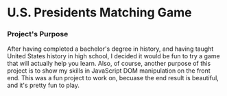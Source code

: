 # U.S. Presidents Matching Game

### Project's Purpose

After having completed a bachelor's degree in history, and having taught United States history in high school, I decided it would be fun to try a game that will actually help you learn. Also, of course, another purpose of this project is to show my skills in JavaScript DOM manipulation on the front end. This was a fun project to work on, becuase the end result is beautiful, and it's pretty fun to play.
